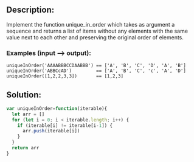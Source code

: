 ## Description:

Implement the function unique_in_order which takes as argument a sequence and returns a list of items without any elements with the same value next to each other and preserving the original order of elements.

### Examples (input --> output):
```
uniqueInOrder('AAAABBBCCDAABBB') == ['A', 'B', 'C', 'D', 'A', 'B']
uniqueInOrder('ABBCcAD')         == ['A', 'B', 'C', 'c', 'A', 'D']
uniqueInOrder([1,2,2,3,3])       == [1,2,3]
```

 ## Solution:
 
```javascript
var uniqueInOrder=function(iterable){
  let arr = []
  for (let i = 0; i < iterable.length; i++) {
    if (iterable[i] != iterable[i-1]) {
      arr.push(iterable[i])
    }
  }
  return arr
}
```